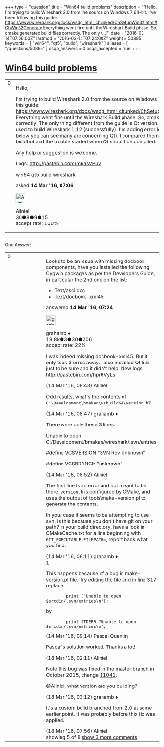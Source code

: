 +++
type = "question"
title = "Win64 build problems"
description = '''Hello, I&#x27;m trying to build Wireshark 2.0 from the source on Windows 7 64-bit. I&#x27;ve been following this guide: https://www.wireshark.org/docs/wsdg_html_chunked/ChSetupWin32.html#ChWin32Generate Everything went fine until the Wireshark Build phase. So, cmake generated build files correctly. The only t...'''
date = "2016-03-14T07:06:00Z"
lastmod = "2016-03-14T07:24:00Z"
weight = 50895
keywords = [ "win64", "qt5", "build", "wireshark" ]
aliases = [ "/questions/50895" ]
osqa_answers = 0
osqa_accepted = true
+++

<div class="headNormal">

# [Win64 build problems](/questions/50895/win64-build-problems)

</div>

<div id="main-body">

<div id="askform">

<table id="question-table" style="width:100%;"><colgroup><col style="width: 50%" /><col style="width: 50%" /></colgroup><tbody><tr class="odd"><td style="width: 30px; vertical-align: top"><div class="vote-buttons"><div id="post-50895-score" class="post-score" title="current number of votes">0</div><div id="favorite-count" class="favorite-count"></div></div></td><td><div id="item-right"><div class="question-body"><p>Hello,</p><p>I'm trying to build Wireshark 2.0 from the source on Windows 7 64-bit. I've been following this guide: <a href="https://www.wireshark.org/docs/wsdg_html_chunked/ChSetupWin32.html#ChWin32Generate">https://www.wireshark.org/docs/wsdg_html_chunked/ChSetupWin32.html#ChWin32Generate</a> Everything went fine until the Wireshark Build phase. So, cmake generated build files correctly. The only thing different from the guide is Qt version. I have 5.4 installed which was used to build Wireshark 1.12 (successfully). I'm adding error logs below (if you look down below you can see many are concerning Qt). I compared them with build logs from Wireshark buildbot and the trouble started when Qt should be compiled.</p><p>Any help or suggestion is welcome.</p><p>Logs: <a href="http://pastebin.com/m6asVPuv">http://pastebin.com/m6asVPuv</a></p></div><div id="question-tags" class="tags-container tags">win64 qt5 build wireshark</div><div id="question-controls" class="post-controls"></div><div class="post-update-info-container"><div class="post-update-info post-update-info-user"><p>asked <strong>14 Mar '16, 07:06</strong></p><img src="https://secure.gravatar.com/avatar/a03fa5b340afab78d2e44b63e8dcf3d3?s=32&amp;d=identicon&amp;r=g" class="gravatar" width="32" height="32" alt="Aliniel&#39;s gravatar image" /><p>Aliniel<br />
<span class="score" title="30 reputation points">30</span><span title="8 badges"><span class="badge1">●</span><span class="badgecount">8</span></span><span title="9 badges"><span class="silver">●</span><span class="badgecount">9</span></span><span title="15 badges"><span class="bronze">●</span><span class="badgecount">15</span></span><br />
<span class="accept_rate" title="Rate of the user&#39;s accepted answers">accept rate:</span> <span title="Aliniel has 2 accepted answers">100%</span></p></div></div><div id="comments-container-50895" class="comments-container"></div><div id="comment-tools-50895" class="comment-tools"></div><div class="clear"></div><div id="comment-50895-form-container" class="comment-form-container"></div><div class="clear"></div></div></td></tr></tbody></table>

------------------------------------------------------------------------

<div class="tabBar">

<span id="sort-top"></span>

<div class="headQuestions">

One Answer:

</div>

</div>

<span id="50896"></span>

<div id="answer-container-50896" class="answer accepted-answer">

<table style="width:100%;"><colgroup><col style="width: 50%" /><col style="width: 50%" /></colgroup><tbody><tr class="odd"><td style="width: 30px; vertical-align: top"><div class="vote-buttons"><div id="post-50896-score" class="post-score" title="current number of votes">0</div></div></td><td><div class="item-right"><div class="answer-body"><p>Looks to be an issue with missing docbook components, have you installed the following Cygwin packages as per the Developers Guide, in particular the 2nd one on the list:</p><ul><li>Text/asciidoc</li><li>Text/docbook-xml45</li></ul></div><div class="answer-controls post-controls"></div><div class="post-update-info-container"><div class="post-update-info post-update-info-user"><p>answered <strong>14 Mar '16, 07:24</strong></p><img src="https://secure.gravatar.com/avatar/d2a7e24ca66604c749c7c88c1da8ff78?s=32&amp;d=identicon&amp;r=g" class="gravatar" width="32" height="32" alt="grahamb&#39;s gravatar image" /><p>grahamb ♦<br />
<span class="score" title="19834 reputation points"><span>19.8k</span></span><span title="3 badges"><span class="badge1">●</span><span class="badgecount">3</span></span><span title="30 badges"><span class="silver">●</span><span class="badgecount">30</span></span><span title="206 badges"><span class="bronze">●</span><span class="badgecount">206</span></span><br />
<span class="accept_rate" title="Rate of the user&#39;s accepted answers">accept rate:</span> <span title="grahamb has 274 accepted answers">22%</span></p></div></div><div id="comments-container-50896" class="comments-container"><span id="50897"></span><div id="comment-50897" class="comment"><div id="post-50897-score" class="comment-score"></div><div class="comment-text"><p>I was indeed missing docbook-xml45. But it only took 3 erros away. I also installed Qt 5.5 just to be sure and it didn't help. New logs: <a href="http://pastebin.com/hpr6VyLs">http://pastebin.com/hpr6VyLs</a></p></div><div id="comment-50897-info" class="comment-info"><span class="comment-age">(14 Mar '16, 08:43)</span> Aliniel</div></div><span id="50898"></span><div id="comment-50898" class="comment"><div id="post-50898-score" class="comment-score"></div><div class="comment-text"><p>Odd results, what's the contents of <code>C:\Development\bmakan\wsbuild64\version.h</code>?</p></div><div id="comment-50898-info" class="comment-info"><span class="comment-age">(14 Mar '16, 08:47)</span> grahamb ♦</div></div><span id="50899"></span><div id="comment-50899" class="comment"><div id="post-50899-score" class="comment-score"></div><div class="comment-text"><p>There were only these 3 lines:</p><p>Unable to open C:/Development/bmakan/wireshark/.svn/entries</p><p>#define VCSVERSION "SVN Rev Unknown"</p><p>#define VCSBRANCH "unknown"</p></div><div id="comment-50899-info" class="comment-info"><span class="comment-age">(14 Mar '16, 08:52)</span> Aliniel</div></div><span id="50900"></span><div id="comment-50900" class="comment"><div id="post-50900-score" class="comment-score"></div><div class="comment-text"><p>The first line is an error and not meant to be there. <code>version.h</code> is configured by CMake, and uses the output of tools\make-version.pl to generate the contents.</p><p>In your case it seems to be attempting to use svn. Is this because you don't have git on your path? In your build directory, have a look in CMakeCache.txt for a line beginning with <code>GIT_EXECUTABLE:FILEPATH=</code>, report back what you find.</p></div><div id="comment-50900-info" class="comment-info"><span class="comment-age">(14 Mar '16, 09:11)</span> grahamb ♦</div></div><span id="50901"></span><div id="comment-50901" class="comment"><div id="post-50901-score" class="comment-score">1</div><div class="comment-text"><p>This happens because of a bug in make-version.pl file. Try editing the file and in line 317 replace:</p><pre><code>        print (&quot;Unable to open $srcdir/.svn/entries\n&quot;);</code></pre><p>by</p><pre><code>        print STDERR &quot;Unable to open $srcdir/.svn/entries\n&quot;;</code></pre></div><div id="comment-50901-info" class="comment-info"><span class="comment-age">(14 Mar '16, 09:14)</span> Pascal Quantin</div></div><span id="51017"></span><div id="comment-51017" class="comment not_top_scorer"><div id="post-51017-score" class="comment-score"></div><div class="comment-text"><p>Pascal's solution worked. Thanks a lot!</p></div><div id="comment-51017-info" class="comment-info"><span class="comment-age">(18 Mar '16, 02:11)</span> Aliniel</div></div><span id="51018"></span><div id="comment-51018" class="comment not_top_scorer"><div id="post-51018-score" class="comment-score"></div><div class="comment-text"><p>Note this bug was fixed in the master branch in October 2015, change <a href="https://code.wireshark.org/review/#/c/11041/">11041</a>.</p><p>@Aliniel, what version are you building?</p></div><div id="comment-51018-info" class="comment-info"><span class="comment-age">(18 Mar '16, 03:12)</span> grahamb ♦</div></div><span id="51032"></span><div id="comment-51032" class="comment not_top_scorer"><div id="post-51032-score" class="comment-score"></div><div class="comment-text"><p>It's a custom build branched from 2.0 at some earlier point. It was probably before thix fix was applied.</p></div><div id="comment-51032-info" class="comment-info"><span class="comment-age">(18 Mar '16, 07:56)</span> Aliniel</div></div></div><div id="comment-tools-50896" class="comment-tools"><span class="comments-showing"> showing 5 of 8 </span> <a href="#" class="show-all-comments-link">show 3 more comments</a></div><div class="clear"></div><div id="comment-50896-form-container" class="comment-form-container"></div><div class="clear"></div></div></td></tr></tbody></table>

</div>

<div class="paginator-container-left">

</div>

</div>

</div>

